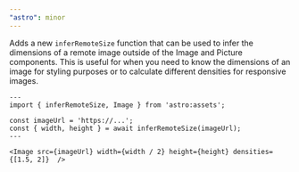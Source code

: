 ```yaml
---
"astro": minor
---
```


Adds a new `inferRemoteSize` function that can be used to infer the dimensions of a remote image outside of the Image and Picture components. This is useful for when you need to know the dimensions of an image for styling purposes or to calculate different densities for responsive images.

```astro
---
import { inferRemoteSize, Image } from 'astro:assets';

const imageUrl = 'https://...';
const { width, height } = await inferRemoteSize(imageUrl);
---

<Image src={imageUrl} width={width / 2} height={height} densities={[1.5, 2]}  />
```
